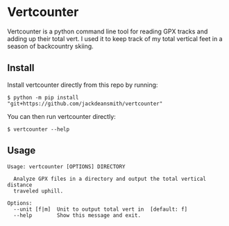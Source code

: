 # Vertcounter

Vertcounter is a python command line tool for reading GPX tracks and adding up their total vert. I used it to keep track of my total vertical feet in a season of backcountry skiing. 

## Install

Install vertcounter directly from this repo by running: 

```
$ python -m pip install "git+https://github.com/jackdeansmith/vertcounter"
```

You can then run vertcounter directly:
```
$ vertcounter --help
```

## Usage 

```
Usage: vertcounter [OPTIONS] DIRECTORY

  Analyze GPX files in a directory and output the total vertical distance
  traveled uphill.

Options:
  --unit [f|m]  Unit to output total vert in  [default: f]
  --help        Show this message and exit.
```